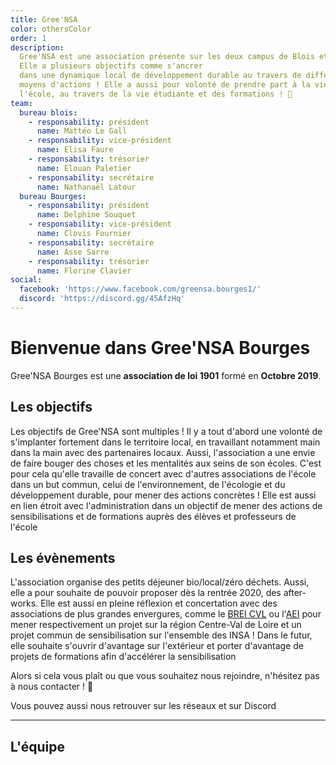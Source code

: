 ```yaml
---
title: Gree'NSA
color: othersColor
order: 1
description:
  Gree'NSA est une association présente sur les deux campus de Blois et Bourges.
  Elle a plusieurs objectifs comme s'ancrer
  dans une dynamique local de développement durable au travers de différents
  moyens d'actions ! Elle a aussi pour volonté de prendre part à la vie de
  l'école, au travers de la vie étudiante et des formations ! 🌱
team:
  bureau blois:
    - responsability: président
      name: Mattéo Le Gall
    - responsability: vice-président
      name: Elisa Faure
    - responsability: trésorier
      name: Elouan Paletier
    - responsability: secrétaire
      name: Nathanaël Latour
  bureau Bourges:
    - responsability: président
      name: Delphine Souquet
    - responsability: vice-président
      name: Clovis Fournier
    - responsability: secrétaire
      name: Asse Sarre
    - responsability: trésorier
      name: Florine Clavier
social:
  facebook: 'https://www.facebook.com/greensa.bourges1/'
  discord: 'https://discord.gg/45AfzHq'
---
```


# Bienvenue dans Gree'NSA Bourges

<campus-center>
  <campus-responsive-image
    folder-name="federation/solidarites/gree-nsa"
    name="logo.jpg"
    max-width="400"></campus-responsive-image>
</campus-center>

Gree'NSA Bourges est une **association de loi 1901** formé en **Octobre 2019**.

## Les objectifs

Les objectifs de Gree'NSA sont multiples ! Il y a tout d'abord une volonté de
s'implanter fortement dans le territoire local, en travaillant notamment main
dans la main avec des partenaires locaux. Aussi, l'association a une envie de
faire bouger des choses et les mentalités aux seins de son écoles. C'est pour
cela qu'elle travaille de concert avec d'autres associations de l'école dans un
but commun, celui de l'environnement, de l'écologie et du développement durable,
pour mener des actions concrètes ! Elle est aussi en lien étroit avec
l'administration dans un objectif de mener des actions de sensibilisations et de
formations auprès des élèves et professeurs de l'école

## Les évènements

L'association organise des petits déjeuner bio/local/zéro déchets. Aussi, elle a
pour souhaite de pouvoir proposer dès la rentrée 2020, des after-works. Elle est
aussi en pleine réflexion et concertation avec des associations de plus grandes
envergures, comme le
[BREI CVL](https://www.facebook.com/brei.centre.valdeloire/) ou
l'[AEI](https://www.facebook.com/aeinsa/) pour mener respectivement un projet
sur la région Centre-Val de Loire et un projet commun de sensibilisation sur
l'ensemble des INSA ! Dans le futur, elle souhaite s'ouvrir d'avantage sur
l'extérieur et porter d'avantage de projets de formations afin d'accélérer la
sensibilisation

Alors si cela vous plaît ou que vous souhaitez nous rejoindre, n'hésitez pas à
nous contacter ! 💚

Vous pouvez aussi nous retrouver sur les réseaux et sur Discord

<campus-social :social="social" :color="color"></campus-social>

---

## L'équipe

<campus-team :team="team" :color="color"></campus-team>
